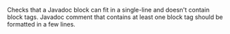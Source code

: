 <div>

Checks that a Javadoc block can fit in a single-line and doesn't contain
block tags. Javadoc comment that contains at least one block tag should
be formatted in a few lines.

</div>
